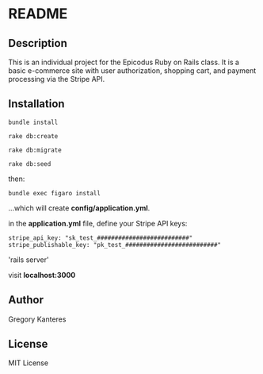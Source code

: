 # README

## Description
This is an individual project for the Epicodus Ruby on Rails class.
It is a basic e-commerce site with user authorization, shopping cart, and payment processing via the Stripe API.

## Installation

`bundle install`

`rake db:create`

`rake db:migrate`

`rake db:seed`

then:

`bundle exec figaro install`

...which will create **config/application.yml**.

in the **application.yml** file, define your Stripe API keys:

```
stripe_api_key: "sk_test_##########################"
stripe_publishable_key: "pk_test_##########################"
```

'rails server'

visit **localhost:3000**

## Author
Gregory Kanteres

## License
MIT License
